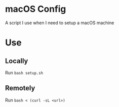 # macOS Config

A script I use when I need to setup a macOS machine

# Use

## Locally

Run `bash setup.sh`

## Remotely

Run `bash < (curl -sL <url>)`



